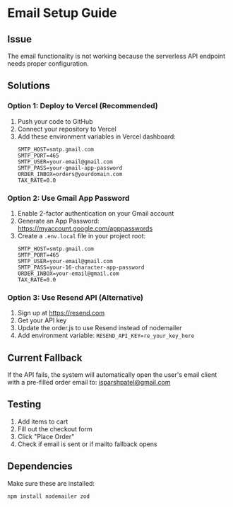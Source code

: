 # Email Setup Guide

## Issue

The email functionality is not working because the serverless API endpoint needs proper configuration.

## Solutions

### Option 1: Deploy to Vercel (Recommended)

1. Push your code to GitHub
2. Connect your repository to Vercel
3. Add these environment variables in Vercel dashboard:
   ```
   SMTP_HOST=smtp.gmail.com
   SMTP_PORT=465
   SMTP_USER=your-email@gmail.com
   SMTP_PASS=your-gmail-app-password
   ORDER_INBOX=orders@yourdomain.com
   TAX_RATE=0.0
   ```

### Option 2: Use Gmail App Password

1. Enable 2-factor authentication on your Gmail account
2. Generate an App Password: https://myaccount.google.com/apppasswords
3. Create a `.env.local` file in your project root:
   ```
   SMTP_HOST=smtp.gmail.com
   SMTP_PORT=465
   SMTP_USER=your-email@gmail.com
   SMTP_PASS=your-16-character-app-password
   ORDER_INBOX=your-email@gmail.com
   TAX_RATE=0.0
   ```

### Option 3: Use Resend API (Alternative)

1. Sign up at https://resend.com
2. Get your API key
3. Update the order.js to use Resend instead of nodemailer
4. Add environment variable: `RESEND_API_KEY=re_your_key_here`

## Current Fallback

If the API fails, the system will automatically open the user's email client with a pre-filled order email to: isparshpatel@gmail.com

## Testing

1. Add items to cart
2. Fill out the checkout form
3. Click "Place Order"
4. Check if email is sent or if mailto fallback opens

## Dependencies

Make sure these are installed:

```bash
npm install nodemailer zod
```
